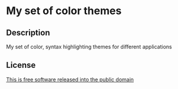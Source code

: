 # My set of color themes


## Description

My set of color, syntax highlighting themes for different applications




## License

[This is free software released into the public domain](./LICENSE)
